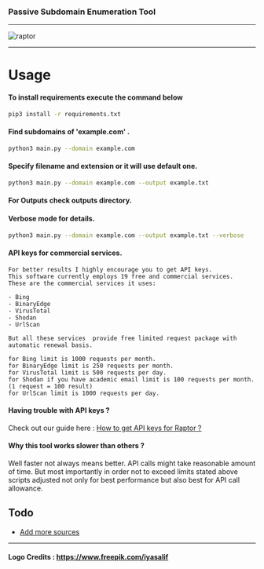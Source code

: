 ### Passive Subdomain Enumeration Tool
---
![raptor](https://user-images.githubusercontent.com/39130214/110909816-fc04c180-8329-11eb-9344-d06f25458f61.png)

---

# Usage
#### To install requirements execute the command below

```sh
pip3 install -r requirements.txt  
```

#### Find subdomains of 'example.com' . 
```sh
python3 main.py --domain example.com  
```

#### Specify filename and extension  or it will use default one.

```sh
python3 main.py --domain example.com --output example.txt  
```
#### For Outputs check outputs directory.


#### Verbose mode for details.

```sh
python3 main.py --domain example.com --output example.txt --verbose
```

#### API keys for commercial services.

```
For better results I highly encourage you to get API keys.
This software currently employs 19 free and commercial services.
These are the commercial services it uses:

- Bing
- BinaryEdge
- VirusTotal
- Shodan
- UrlScan

But all these services  provide free limited request package with automatic renewal basis.

for Bing limit is 1000 requests per month.
for BinaryEdge limit is 250 requests per month. 
for VirusTotal limit is 500 requests per day.
for Shodan if you have academic email limit is 100 requests per month. (1 request = 100 result)
for UrlScan limit is 1000 requests per day.

```
#### Having trouble with API keys ?
Check out our guide here :
[ How to get API keys for Raptor ? ](https://github.com/HJ23/Raptor/wiki)

#### Why this tool works slower than others ?
Well faster not always means better. API calls might take reasonable amount of time.
But most importantly in order not to exceed limits stated above scripts adjusted not only for best performance but also best
for API call allowance.

## Todo
- [ Add more sources ]()

----
#### Logo Credits : https://www.freepik.com/iyasalif
